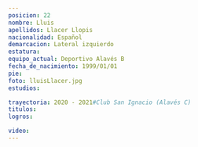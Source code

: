 ```yaml
---
posicion: 22
nombre: Lluis
apellidos: Llacer Llopis
nacionalidad: Español
demarcacion: Lateral izquierdo
estatura: 
equipo_actual: Deportivo Alavés B
fecha_de_nacimiento: 1999/01/01
pie: 
foto: lluisLlacer.jpg
estudios: 

trayectoria: 2020 - 2021#Club San Ignacio (Alavés C)
titulos:
logros:

video:
---
```


